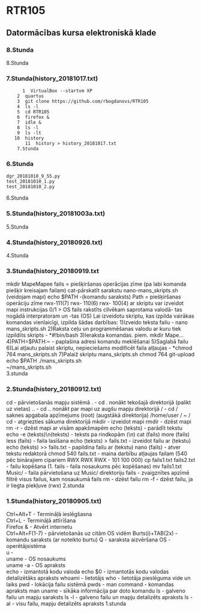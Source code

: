 #  RTR105   
##  Datormācības kursa elektroniskā klade   
    
###  8.Stunda    
 
   8.Stunda      
###  7.Stunda(history_20181017.txt)
```
      1  VirtualBox --startvm XP
    2  quartus
    3  git clone https://github.com/rbogdanovs/RTR105
    4  ls -l
    5  cd RTR105
    6  firefox &
    7  idle &
    8  ls -l
    9  ls -lt
   10  history
       11  history > history_20181017.txt
    7.Stunda
```

###  6.Stunda
    dgr_20181010_9_55.py
    test_20181010_1.py
    test_20181010_2.py
   6.Stunda

###  5.Stunda(history_20181003a.txt)
   5.Stunda

###  4.Stunda(history_20180926.txt)
   4.Stunda

###  3.Stunda(history_20180919.txt    
  mkdir MapeMapee fails = piešķiršanas operācijas zīme (pa labi komanda piešķir kreisajam failam) cat-pārskatīt sarakstu nano-mans_skripts.sh (veidojam mapi) echo $PATH -(komandu saraksts) Path = piešķiršanas operāciju zīme rwx-111(7) rwx- 110(6) rwx- 100(4) ar skriptu var izveidot mapi instrukcijas 0/1 >   OS fails rakstīts cilvēkam saprotama valodā- tas nogādā interpratoram un -tas (OS)
    Lai izveidotu skriptu, kas izpilda vairākas komandas vienlaicīgi, izpilda šādas darbības:
  1)Izveido teksta failu - nano mans_skripts.sh
  2)Raksta ceļu un programmēšanas valodu ar kuru tiek izpildīts skripts - *#!bin/bash
  3)Ieraksta komandas. piem. mkdir Mape...
  4)PATH=$PATH:~ - paplašina adresi komandu meklēšanai
  5)Saglabā failu
  6)Lai atļautu palaist skriptu, nepieciešams modificēt faila atļaujas - *chmod 764 mans_skripts.sh
  7)Palaiž skriptu mans_skripts.sh
  chmod 764 git-upload  
  echo $PATH
  ./mans_skripts.sh  
  ~/mans_skripts.sh    
   3.stunda
       
###  2.Stunda(history_20180912.txt)
  cd - pārvietošanās mapju sistēmā
  . - cd . nonākt tekošajā direktorijā (palikt uz vietas)
  .. - cd .. nonākt par mapi uz augšu mapju direktorijā
  / - cd / saknes apgabala apzīmejums (root) (augstākā direktorija)
  /home/user / ~ / cd - atgriezties sākuma direktorijā
  mkdir - izveidot mapi
  rmdir - dzēst mapi
  rm -r - dzēst mapi ar visām apakšmapēm
  echo (teksts) - parādīt tekstu
  echo -e (teksts)\n(teksts) - teksts pa rindkopām (\n)
  cat (fails)
  more (fails)
  less (fails) - faila lasīšana
  echo (teksts) > fails.txt - izveidot failu ar (tekstu)
  echo (teksts) >> fails.txt - papildina failu ar (tekstu)
  nano (fails) - atver tekstu redaktorā
  chmod 540 fails.txt - maina darbību atļaujas failam (540 pēc binārajiem cipariem RWX RWX RWX - 101 100 000)
  cp fails1.txt fails2.txt - failu kopēšana (1. fails - faila nosaukums pēc kopēšanas)
  mv fails1.txt Music/ - faila pārvietošana uz Music/ direktoriju
  fails - zvaigznītes apzīmē filtrē visus failus, kam nosaukumā fails
  rm - dzēst failu
  rm -f - dzēst failu, ja ir liegta piekļuve (rwx)
            2.stunda    

###  1.Stunda(history_20180905.txt)
  Ctrl+Alt+T  - Termināļā ieslēgšasna  
  Ctrl+L   - Termināļā attīrīšana  
  Firefox &   - Atvērt internetu  
  Ctrl+Alt+F(1-7) - pārvietošanās uz citām OS vidēm
  Burts(i)+TAB(2x)    - komandu saraksts (ar noteikto burtu) 
  Q - saraksta aizvēršana
  OS  - operētājsistēma  
  u   -   
  uname  - OS nosaukums   
  uname -a   - OS apraksts  
  echo - izmantotā kodu valoda
  echo $0 - izmantotās kodu valodas detalizētāks apraksts
  whoami - lietotājs
  who - lietotāja pieslēguma vide un laiks
  pwd - lokācija failu sistēmā
  pwds - 
  man command - komandas apraksts
  man uname   - sīkāka informācija par doto komandu
  ls - galveno failu un mapju saraksts
  ls -l - galveno failu un mapju detalizēts apraksts
  ls -al - visu failu, mapju detalizēts apraksts
     1.stunda  
